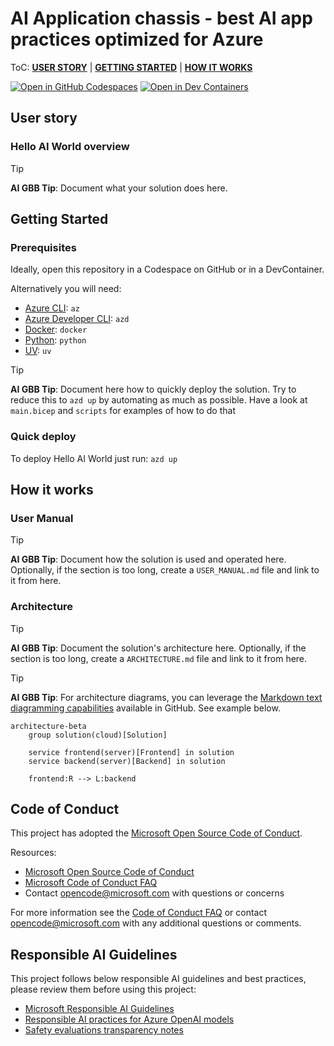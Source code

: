 # AI Application chassis - best AI app practices optimized for Azure

ToC: [**USER STORY**](#user-story) \| [**GETTING STARTED**](#getting-started)  \| [**HOW IT WORKS**](#how-it-works)

[![Open in GitHub Codespaces](https://github.com/codespaces/badge.svg)](https://codespaces.new/dbroeglin/hello-ai-world) [![Open in Dev Containers](https://img.shields.io/static/v1?style=for-the-badge&label=Dev%20Containers&message=Open&color=blue&logo=visualstudiocode)](https://vscode.dev/redirect?url=vscode://ms-vscode-remote.remote-containers/cloneInVolume?url=https://github.com/dbroeglin/hello-ai-world)

## User story

### Hello AI World overview

> [!TIP] 
> **AI GBB Tip**: Document what your solution does here.

## Getting Started

### Prerequisites

Ideally, open this repository in a Codespace on GitHub or in a DevContainer.

Alternatively you will need: 
  - [Azure CLI](https://learn.microsoft.com/en-us/cli/azure/what-is-azure-cli): `az`
  - [Azure Developer CLI](https://learn.microsoft.com/en-us/azure/developer/azure-developer-cli/overview): `azd`
  - [Docker](https://www.docker.com/get-started/): `docker`
  - [Python](https://www.python.org/about/gettingstarted/): `python`
  - [UV](https://docs.astral.sh/uv/getting-started/installation/): `uv`

> [!TIP] 
> **AI GBB Tip**: Document here how to quickly deploy the solution. Try to reduce this to `azd up` by
> automating as much as possible. Have a look at `main.bicep` and `scripts` for examples of how to do
> that

### Quick deploy

To deploy Hello AI World just run: 
`azd up`

## How it works

### User Manual

> [!TIP] 
> **AI GBB Tip**: Document how the solution is used and operated here.
> Optionally, if the section is too long, create a `USER_MANUAL.md` file and
> link to it from here.

### Architecture

> [!TIP] 
> **AI GBB Tip**: Document the solution's architecture here.
> Optionally, if the section is too long, create a `ARCHITECTURE.md` file and
> link to it from here.

> [!TIP] 
> **AI GBB Tip**: For architecture diagrams, you can leverage the [Markdown text
> diagramming capabilities](https://docs.github.com/en/get-started/writing-on-github/working-with-advanced-formatting/creating-diagrams) available in GitHub. See example below.

```mermaid
architecture-beta
    group solution(cloud)[Solution]

    service frontend(server)[Frontend] in solution
    service backend(server)[Backend] in solution

    frontend:R --> L:backend
```

## Code of Conduct

This project has adopted the [Microsoft Open Source Code of Conduct](https://opensource.microsoft.com/codeofconduct/).

Resources:

- [Microsoft Open Source Code of Conduct](https://opensource.microsoft.com/codeofconduct/)
- [Microsoft Code of Conduct FAQ](https://opensource.microsoft.com/codeofconduct/faq/)
- Contact [opencode@microsoft.com](mailto:opencode@microsoft.com) with questions or concerns

For more information see the [Code of Conduct FAQ](https://opensource.microsoft.com/codeofconduct/faq/) or
contact [opencode@microsoft.com](mailto:opencode@microsoft.com) with any additional questions or comments.

## Responsible AI Guidelines

This project follows below responsible AI guidelines and best practices, please review them before using this project:

- [Microsoft Responsible AI Guidelines](https://www.microsoft.com/en-us/ai/responsible-ai)
- [Responsible AI practices for Azure OpenAI models](https://learn.microsoft.com/en-us/legal/cognitive-services/openai/overview)
- [Safety evaluations transparency notes](https://learn.microsoft.com/en-us/azure/ai-studio/concepts/safety-evaluations-transparency-note)
